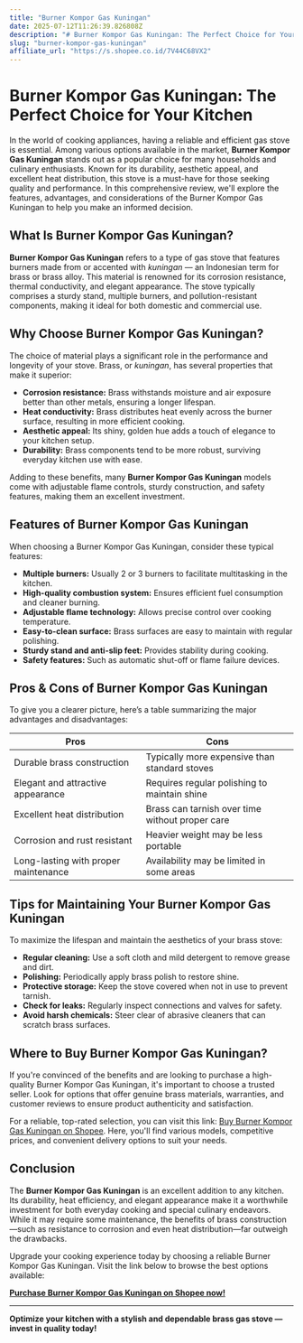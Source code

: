 ```yaml
---
title: "Burner Kompor Gas Kuningan"
date: 2025-07-12T11:26:39.826808Z
description: "# Burner Kompor Gas Kuningan: The Perfect Choice for Your Kitchen..."
slug: "burner-kompor-gas-kuningan"
affiliate_url: "https://s.shopee.co.id/7V44C68VX2"
---
```

# Burner Kompor Gas Kuningan: The Perfect Choice for Your Kitchen

In the world of cooking appliances, having a reliable and efficient gas stove is essential. Among various options available in the market, **Burner Kompor Gas Kuningan** stands out as a popular choice for many households and culinary enthusiasts. Known for its durability, aesthetic appeal, and excellent heat distribution, this stove is a must-have for those seeking quality and performance. In this comprehensive review, we'll explore the features, advantages, and considerations of the Burner Kompor Gas Kuningan to help you make an informed decision.

## What Is Burner Kompor Gas Kuningan?

**Burner Kompor Gas Kuningan** refers to a type of gas stove that features burners made from or accented with *kuningan* — an Indonesian term for brass or brass alloy. This material is renowned for its corrosion resistance, thermal conductivity, and elegant appearance. The stove typically comprises a sturdy stand, multiple burners, and pollution-resistant components, making it ideal for both domestic and commercial use.

## Why Choose Burner Kompor Gas Kuningan?

The choice of material plays a significant role in the performance and longevity of your stove. Brass, or *kuningan*, has several properties that make it superior:

- **Corrosion resistance:** Brass withstands moisture and air exposure better than other metals, ensuring a longer lifespan.
- **Heat conductivity:** Brass distributes heat evenly across the burner surface, resulting in more efficient cooking.
- **Aesthetic appeal:** Its shiny, golden hue adds a touch of elegance to your kitchen setup.
- **Durability:** Brass components tend to be more robust, surviving everyday kitchen use with ease.

Adding to these benefits, many **Burner Kompor Gas Kuningan** models come with adjustable flame controls, sturdy construction, and safety features, making them an excellent investment.

## Features of Burner Kompor Gas Kuningan

When choosing a Burner Kompor Gas Kuningan, consider these typical features:

- **Multiple burners:** Usually 2 or 3 burners to facilitate multitasking in the kitchen.
- **High-quality combustion system:** Ensures efficient fuel consumption and cleaner burning.
- **Adjustable flame technology:** Allows precise control over cooking temperature.
- **Easy-to-clean surface:** Brass surfaces are easy to maintain with regular polishing.
- **Sturdy stand and anti-slip feet:** Provides stability during cooking.
- **Safety features:** Such as automatic shut-off or flame failure devices.

## Pros & Cons of Burner Kompor Gas Kuningan

To give you a clearer picture, here’s a table summarizing the major advantages and disadvantages:

| **Pros**                                   | **Cons**                                   |
|--------------------------------------------|--------------------------------------------|
| Durable brass construction               | Typically more expensive than standard stoves |
| Elegant and attractive appearance        | Requires regular polishing to maintain shine |
| Excellent heat distribution              | Brass can tarnish over time without proper care |
| Corrosion and rust resistant             | Heavier weight may be less portable |
| Long-lasting with proper maintenance     | Availability may be limited in some areas |

## Tips for Maintaining Your Burner Kompor Gas Kuningan

To maximize the lifespan and maintain the aesthetics of your brass stove:

- **Regular cleaning:** Use a soft cloth and mild detergent to remove grease and dirt.
- **Polishing:** Periodically apply brass polish to restore shine.
- **Protective storage:** Keep the stove covered when not in use to prevent tarnish.
- **Check for leaks:** Regularly inspect connections and valves for safety.
- **Avoid harsh chemicals:** Steer clear of abrasive cleaners that can scratch brass surfaces.

## Where to Buy Burner Kompor Gas Kuningan?

If you're convinced of the benefits and are looking to purchase a high-quality Burner Kompor Gas Kuningan, it's important to choose a trusted seller. Look for options that offer genuine brass materials, warranties, and customer reviews to ensure product authenticity and satisfaction.

For a reliable, top-rated selection, you can visit this link: [Buy Burner Kompor Gas Kuningan on Shopee](https://s.shopee.co.id/7V44C68VX2). Here, you'll find various models, competitive prices, and convenient delivery options to suit your needs.

## Conclusion

The **Burner Kompor Gas Kuningan** is an excellent addition to any kitchen. Its durability, heat efficiency, and elegant appearance make it a worthwhile investment for both everyday cooking and special culinary endeavors. While it may require some maintenance, the benefits of brass construction—such as resistance to corrosion and even heat distribution—far outweigh the drawbacks.

Upgrade your cooking experience today by choosing a reliable Burner Kompor Gas Kuningan. Visit the link below to browse the best options available:

**[Purchase Burner Kompor Gas Kuningan on Shopee now!](https://s.shopee.co.id/7V44C68VX2)**

---

**Optimize your kitchen with a stylish and dependable brass gas stove — invest in quality today!**